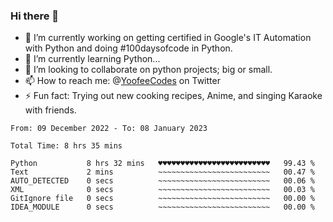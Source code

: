 ### Hi there 👋

<!--
**Sara-Pak/Sara-Pak** is a ✨ _special_ ✨ repository because its `README.md` (this file) appears on your GitHub profile.

Here are some ideas to get you started:
- 🤔 I’m looking for help with ...
- 💬 Ask me about ...
- 😄 Pronouns: ...
-->

- 🔭 I’m currently working on getting certified in Google's IT Automation with Python and doing #100daysofcode in Python. 
- 🌱 I’m currently learning Python...
- 👯 I’m looking to collaborate on python projects; big or small.
- 📫 How to reach me: @[YoofeeCodes](https://twitter.com/YoofeeCodes) on Twitter
- ⚡ Fun fact: Trying out new cooking recipes, Anime, and singing Karaoke with friends.


<!--START_SECTION:waka-->

```text
From: 09 December 2022 - To: 08 January 2023

Total Time: 8 hrs 35 mins

Python           8 hrs 32 mins   ♥♥♥♥♥♥♥♥♥♥♥♥♥♥♥♥♥♥♥♥♥♥♥♥♥   99.43 %
Text             2 mins          ~~~~~~~~~~~~~~~~~~~~~~~~~   00.47 %
AUTO_DETECTED    0 secs          ~~~~~~~~~~~~~~~~~~~~~~~~~   00.06 %
XML              0 secs          ~~~~~~~~~~~~~~~~~~~~~~~~~   00.03 %
GitIgnore file   0 secs          ~~~~~~~~~~~~~~~~~~~~~~~~~   00.00 %
IDEA_MODULE      0 secs          ~~~~~~~~~~~~~~~~~~~~~~~~~   00.00 %
```

<!--END_SECTION:waka-->
